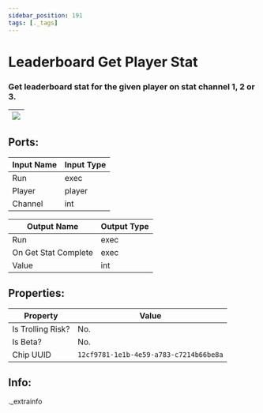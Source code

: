 ```yaml
---
sidebar_position: 191
tags: [._tags]
---
```


# Leaderboard Get Player Stat


### Get leaderboard stat for the given player on stat channel 1, 2 or 3.

| ![](https://images-ext-2.discordapp.net/external/MPmIaQzlEPmgGWlgi-WxBBXt0Bjv_zWPkg1y1f_sy3s/https/www.recroomcircuits.com/image/circuit/absolute-value?width=206&height=108) |
|-----|

## Ports:

| Input Name | Input Type |
|-----------|-----------|
| Run | exec |
| Player | player |
| Channel | int |

| Output Name | Output Type |
|-----------|-----------|
| Run | exec |
| On Get Stat Complete | exec |
| Value | int |

## Properties:

| Property  | Value |
|-------------------|-----------|
| Is Trolling Risk? | No. |
| Is Beta? | No. |
| Chip UUID | `12cf9781-1e1b-4e59-a783-c7214b66be8a` |

## Info:
._extrainfo